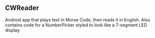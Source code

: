 CWReader
--------

Android app that plays text in Morse Code, then reads it in English. 
Also contains code for a NumberPicker styled to look like a 7-segment
LED display.
